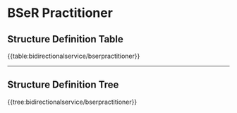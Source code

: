 # **BSeR Practitioner**

## Structure Definition Table

{{table:bidirectionalservice/bserpractitioner}}

---
## Structure Definition Tree

{{tree:bidirectionalservice/bserpractitioner}}
